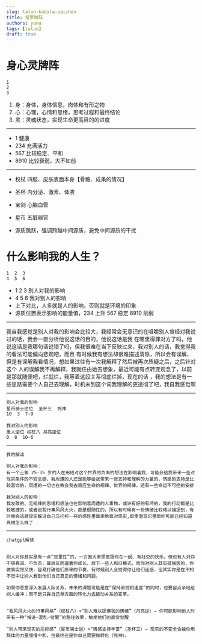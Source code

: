 ```yaml
---
slug: taluo-kabala-paizhen
title: 塔罗牌阵
authors: yana
tags: [taluo]
draft: true
---
```


# 身心灵牌阵

```text
1
2
3
```

1. 身：身体，身体信息，肉体和有形之物
2. 心：心理，心情和思绪，思考过程和最终结论
3. 灵：灵魂状态，实现生命更高目的的进度

---

- 1 健康
- 234 充满活力
- 567 比较稳定、平和
- 8910 比较衰弱，大不如前

---

- 权杖 四肢、皮肤表面本身【骨骼、成条的情况】
- 圣杯 内分泌、激素、体液
- 宝剑 心脑血管
- 星币 五脏器官

- 源质跳跃，强调跨越中间源质，避免中间源质的干扰

# 什么影响我的人生？

```text
1  2  3
4  5  6
```

- 1 2 3 别人对我的影响
- 4 5 6 我对别人的影响
- 上下对比，人多就是人的影响，否则就是环境的印象
- 源质位置表示影响的能量值，234 上升 567 稳定 8910 削弱

---

我自我感觉是别人对我的影响会比较大，我经常会无意识的在咀嚼别人曾经对我说过的话，我会一直分析他说这话的目的，他说这话是我
在哪里得罪对方了吗，他说这话是我哪句话说错了吗，但我很难在当下反映过来，我对别人的话，我觉得我的看法可能偏向悲观吧，而且
有时候我有想法却很难描述清除，所以会有误解，但是有误解我看情况，想如果过往有一次我解释了然后被再次质疑之后，之后针对这个
人的误解我不再解释，我就任由她去想象，最近可能有点转变观念了，以前是那就随便吧，烂就烂，我等着这段关系彻底烂掉，现在的话
，我的想法是有一些思路需要个人自己去理解，时机未到这个词我理解的更透彻了吧，我自我感觉啊

---

```text
别人对我的影响
星币骑士逆位  圣杯三  死神
10  3  7-9

我对别人的影响
愚人逆位 权杖八 月亮逆位
0  8  10-6
```

---

```text
我的解读

别人对我的影响：
有一个土象 25-35 岁的人在用他对这个世界的负面的想法在影响着我，可能会给我带来一些对现实条件的不安全感，我周遭的人还是能够给我带来一些支持和理解的力量的，情感的支持是比较富饶的，周遭的一切也在教会我去顺应生命的规律、世界的规律，还有一些命运不可控的安排

我对别人的影响：
我发散的、无规律的思绪和想法也在影响着周遭的人事物，或许有好的有坏的，我的行动都是比较敏捷的，或者说我行事风风火火，都是很随性的，所以有时候有一些情绪比较难以捕捉到，有时候会逃避现实躲进自己乌托邦一样的感性里面拒绝面对现实,即便潜意识里面你可能已经知道真相怎么样了
```

---

```text
chatgpt解读


别人对你其实是有一点“双重性”的，一方面大家愿意跟你在一起、有社交的快乐，但也有人对你不够靠谱、不负责，最后反而逼着你成长、放下一些人和旧模式。而你对别人其实挺强势的，你做事突然又快，容易打破他们原来的节奏，有时候别人会觉得你让他们迷惑，但其实你是在不知不觉中让别人看到他们自己真正的情绪和问题。

如果你愿意深入发展人际关系，未来的课题可能是在“保持直觉和速度”的同时，也要留点余地给别人缓冲；而不是只靠自己单方面的转化力去撬动关系的变革。


“我风风火火的行事风格”（权杖八）+“别人难以捉摸我的情绪”（月亮逆）→ 你可能影响他人时带有一种“推进—混乱—觉醒”的路径效果，触发他们的直觉觉醒

“别人带来现实的压抑感”（星币骑士逆）+“情感支持丰富”（圣杯三）→ 现实的不安全会被你用群体的力量慢慢中和，但最终还是你自己需要做转化（死神）。
```
